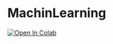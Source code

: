 # MachinLearning

[![Open In Colab](https://colab.research.google.com/assets/colab-badge.svg)](https://github.com/bahssanbeygi/MachinLearning/blob/main/Taiwan_Credit_Card%20(2).ipynb)
